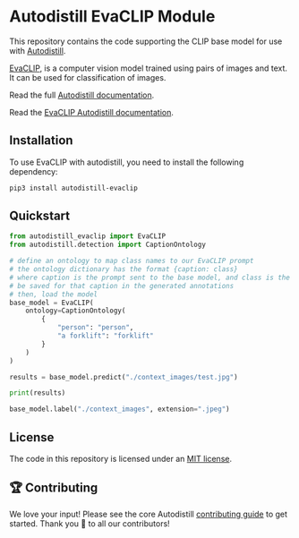 # Autodistill EvaCLIP Module

This repository contains the code supporting the CLIP base model for use with [Autodistill](https://github.com/autodistill/autodistill).

[EvaCLIP](https://github.com/baaivision/EVA/tree/master/EVA-CLIP),  is a computer vision model trained using pairs of images and text. It can be used for classification of images.

Read the full [Autodistill documentation](https://autodistill.github.io/autodistill/).

Read the [EvaCLIP Autodistill documentation](https://autodistill.github.io/autodistill/base_models/evaclip/).

## Installation

To use EvaCLIP with autodistill, you need to install the following dependency:


```bash
pip3 install autodistill-evaclip
```

## Quickstart

```python
from autodistill_evaclip import EvaCLIP
from autodistill.detection import CaptionOntology

# define an ontology to map class names to our EvaCLIP prompt
# the ontology dictionary has the format {caption: class}
# where caption is the prompt sent to the base model, and class is the label that will
# be saved for that caption in the generated annotations
# then, load the model
base_model = EvaCLIP(
    ontology=CaptionOntology(
        {
            "person": "person",
            "a forklift": "forklift"
        }
    )
)

results = base_model.predict("./context_images/test.jpg")

print(results)

base_model.label("./context_images", extension=".jpeg")
```
## License

The code in this repository is licensed under an [MIT license](LICENSE.md).

## 🏆 Contributing

We love your input! Please see the core Autodistill [contributing guide](https://github.com/autodistill/autodistill/blob/main/CONTRIBUTING.md) to get started. Thank you 🙏 to all our contributors!
